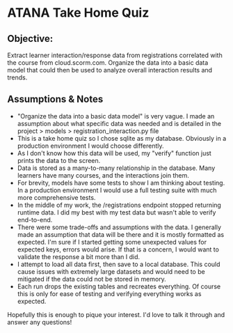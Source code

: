 # ATANA Take Home Quiz

## Objective: 
Extract learner interaction/response data from registrations correlated with the course from cloud.scorm.com. Organize the data into a basic data model that could then be used to analyze overall interaction results and trends. 

## Assumptions & Notes
* "Organize the data into a basic data model" is very vague. I made an assumption about what specific data was needed and is detailed in the project > models > registration_interaction.py file
* This is a take home quiz so I chose sqlite as my database. Obviously in a production environment I would choose differently.
* As I don't know how this data will be used, my "verify" function just prints the data to the screen.
* Data is stored as a many-to-many relationship in the database. Many learners have many courses, and the interactions join them.
* For brevity, models have some tests to show I am thinking about testing. In a production environment I would use a full testing suite with much more comprehensive tests.
* In the middle of my work, the /registrations endpoint stopped returning runtime data. I did my best with my test data but wasn't able to verify end-to-end.
* There were some trade-offs and assumptions with the data. I generally made an assumption that data will be there and it is mostly formatted as expected. I'm sure if I started getting some unexpected values for expected keys, errors would arise. If that is a concern, I would want to validate the response a bit more than I did.
* I attempt to load all data first, then save to a local database. This could cause issues with extremely large datasets and would need to be mitigated if the data could not be stored in memory.
* Each run drops the existing tables and recreates everything. Of course this is only for ease of testing and verifying everything works as expected.

Hopefully this is enough to pique your interest. I'd love to talk it through and answer any questions!